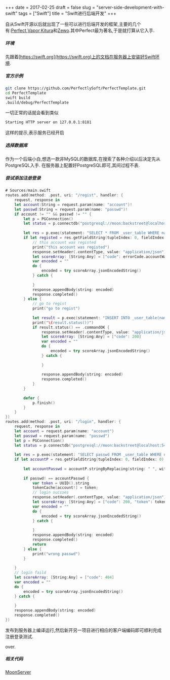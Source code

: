 +++
date = 2017-02-25
draft = false
slug = "server-side-development-with-swift"
tags = ["Swift"]
title = "Swift进行后端开发"
+++

自从Swift开源以后就出现了一些可以进行后端开发的框架,主要的几个有:[Perfect](https://github.com/PerfectlySoft),[Vapor](https://github.com/vapor),[Kitura](https://github.com/IBM-Swift/Kitura)和[Zewo](https://github.com/Zewo).其中Perfect最为著名,于是就打算从它入手.

##### 环境
先跟着[https://swift.org](https://swift.org)上的文档在服务器上安装好Swift环境.

##### 官方示例
```bash
git clone https://github.com/PerfectlySoft/PerfectTemplate.git
cd PerfectTemplate
swift build
.build/debug/PerfectTemplate
```
一切正常的话就会看到类似
```bash
Starting HTTP server on 127.0.0.1:8181
```
这样的提示,表示服务已经开启

##### 选择数据库
作为一个后端小白,想选一款非MySQL的数据库,在搜索了各种介绍以后决定先从PostgreSQL入手.
在服务器上配置好PostgreSQL即可,其间过程不表.
##### 尝试添加注册登录
```Swift
# Sources/main.swift
routes.add(method: .post, uri: "/regist", handler: {
    request, response in
    let account:String = request.param(name: "account")!
    let passwd:String = request.param(name: "passwd")!
    if account != "" && passwd != "" {
        let p = PGConnection()
        let status = p.connectdb("postgresql://moon:backstreet@localhost:5432/moondb")
        
        let res = p.exec(statement: "SELECT * FROM _user_table WHERE name = '\(account)'")
        if let registed = res.getFieldString(tupleIndex: 0, fieldIndex: 0) {
            // this account was registed
            print("this account was registed")
            response.setHeader(.contentType, value: "application/json")
            let scoreArray: [String:Any] = ["code": errorCode.accountWasRegisted]
            var encoded = ""
            do {
                encoded = try scoreArray.jsonEncodedString()
            } catch {
                
            }
            response.appendBody(string: encoded)
            response.completed()
        } else {
            // go to regist
            print("go to regist")
            
            let result = p.exec(statement: "INSERT INTO _user_table(name, passwd) VALUES('\(account)', '\(passwd)';")
            print("\(result.status())")
            if result.status() == .commandOK {
                response.setHeader(.contentType, value: "application/json")
                let scoreArray: [String:Any] = ["code": 200]
                var encoded = ""
                do {
                    encoded = try scoreArray.jsonEncodedString()
                } catch {
                    
                }
                
                response.appendBody(string: encoded)
                response.completed()
            }
        }
        
        defer {
            p.finish()
        }
    }
})
routes.add(method: .post, uri: "/login", handler: {
    request, response in
    let account = request.param(name: "account")
    let passwd = request.param(name: "passwd")
    let p = PGConnection()
    let status = p.connectdb("postgresql://moon:backstreet@localhost:5432/moondb")
    
    let res = p.exec(statement: "SELECT passwd FROM _user_table WHERE name = '\(account!)'")
    if let accountP = res.getFieldString(tupleIndex: 0, fieldIndex: 0) {
        
        let accountPasswd = accountP.stringByReplacing(string: " ", withString: "")
        
        if passwd! == accountPasswd {
            var token = UUID().string
            tokenCache[account!] = token;
            // login sucsses
            response.setHeader(.contentType, value: "application/json")
            let scoreArray: [String:Any] = ["code": 200, "token": token]
            var encoded = ""
            do {
                encoded = try scoreArray.jsonEncodedString()
            } catch {
                
            }
            response.appendBody(string: encoded)
            response.completed()
            return
        } else {
            print("wrong passwd")
        }
        
    }
    // login faild
    let scoreArray: [String:Any] = ["code": 404]
    var encoded = ""
    do {
        encoded = try scoreArray.jsonEncodedString()
    } catch {
        
    }
    response.appendBody(string: encoded)
    response.completed()
})
```
发布到服务器上编译运行,然后新开另一项目进行相应的客户端编码即可顺利完成注册登录测试.

over.

##### 相关代码
[MoonServer](https://github.com/koikw/MoonServer)
